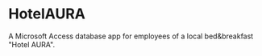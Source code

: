 # HotelAURA
A Microsoft Access database app for employees of a local bed&amp;breakfast "Hotel AURA".
